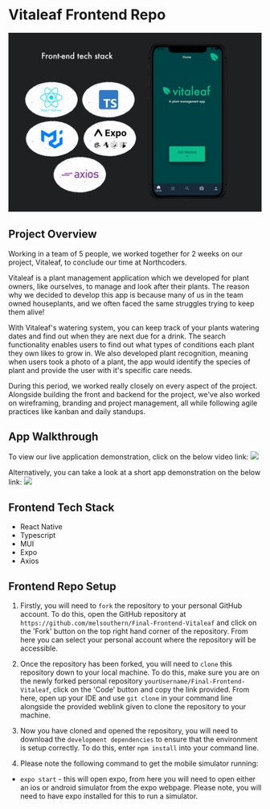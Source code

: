 # Vitaleaf Frontend Repo

![](https://github.com/melsouthern/Final-Frontend-Vitaleaf/blob/main/IMG_0327.JPG)

## Project Overview

Working in a team of 5 people, we worked together for 2 weeks on our project, Vitaleaf, to conclude our time at Northcoders.

Vitaleaf is a plant management application which we developed for plant owners, like ourselves, to manage and look after their plants. The reason why we decided to develop this app is because many of us in the team owned houseplants, and we often faced the same struggles trying to keep them alive!

With Vitaleaf's watering system, you can keep track of your plants watering dates and find out when they are next due for a drink. The search functionality enables users to find out what types of conditions each plant they own likes to grow in. We also developed plant recognition, meaning when users took a photo of a plant, the app would identify the species of plant and provide the user with it's specific care needs.

During this period, we worked really closely on every aspect of the project. Alongside building the front and backend for the project, we've also worked on wireframing, branding and project management, all while following agile practices like kanban and daily standups.

## App Walkthrough

To view our live application demonstration, click on the below video link:
[![](http://img.youtube.com/vi/VH3ZniWAMrA/0.jpg)](https://www.youtube.com/watch?v=VH3ZniWAMrA&t=986s "View the live presentation")

Alternatively, you can take a look at a short app demonstration on the below link:
[![](http://img.youtube.com/vi/gu5F3IX5qL4/0.jpg)](https://www.youtube.com/watch?v=gu5F3IX5qL4 "View the short demo")

## Frontend Tech Stack

- React Native
- Typescript
- MUI
- Expo
- Axios

## Frontend Repo Setup

1. Firstly, you will need to `fork` the repository to your personal GitHub account. To do this, open the GitHub repository at `https://github.com/melsouthern/Final-Frontend-Vitaleaf` and click on the 'Fork' button on the top right hand corner of the repository. From here you can select your personal account where the repository will be accessible.

2. Once the repository has been forked, you will need to `clone` this repository down to your local machine. To do this, make sure you are on the newly forked personal repository `yourUsername/Final-Frontend-Vitaleaf`, click on the 'Code' button and copy the link provided. From here, open up your IDE and use `git clone` in your command line alongside the provided weblink given to clone the repository to your machine.

3. Now you have cloned and opened the repository, you will need to download the `development dependencies` to ensure that the environment is setup correctly. To do this, enter `npm install` into your command line.

4. Please note the following command to get the mobile simulator running:

- `expo start` - this will open expo, from here you will need to open either an ios or android simulator from the expo webpage. Please note, you will need to have expo installed for this to run a simulator.
